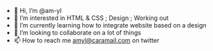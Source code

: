 - 👋 Hi, I’m @am-yl
- 👀 I’m interested in HTML & CSS ; Design ; Working out
- 🌱 I’m currently learning how to integrate website based on a design
- 💞️ I’m looking to collaborate on a lot of things
- 📫 How to reach me amyl@caramail.com on twitter

<!---
am-yl/am-yl is a ✨ special ✨ repository because its `README.md` (this file) appears on your GitHub profile.
You can click the Preview link to take a look at your changes.
--->

